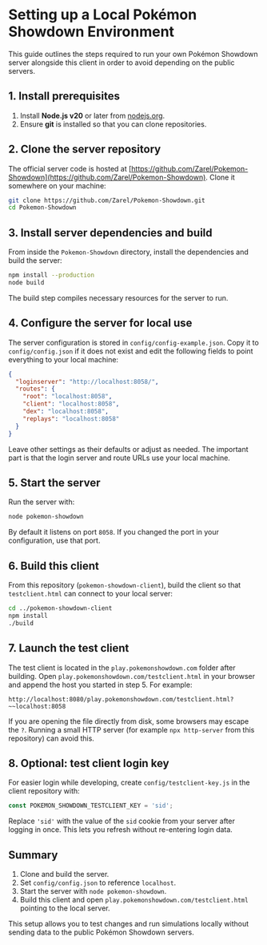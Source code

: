 # Setting up a Local Pokémon Showdown Environment

This guide outlines the steps required to run your own Pokémon Showdown server alongside this client in order to avoid depending on the public servers.

## 1. Install prerequisites

1. Install **Node.js v20** or later from [nodejs.org](https://nodejs.org/).
2. Ensure **git** is installed so that you can clone repositories.

## 2. Clone the server repository

The official server code is hosted at [https://github.com/Zarel/Pokemon-Showdown](https://github.com/Zarel/Pokemon-Showdown). Clone it somewhere on your machine:

```bash
git clone https://github.com/Zarel/Pokemon-Showdown.git
cd Pokemon-Showdown
```

## 3. Install server dependencies and build

From inside the `Pokemon-Showdown` directory, install the dependencies and build the server:

```bash
npm install --production
node build
```

The build step compiles necessary resources for the server to run.

## 4. Configure the server for local use

The server configuration is stored in `config/config-example.json`. Copy it to `config/config.json` if it does not exist and edit the following fields to point everything to your local machine:

```json
{
  "loginserver": "http://localhost:8058/",
  "routes": {
    "root": "localhost:8058",
    "client": "localhost:8058",
    "dex": "localhost:8058",
    "replays": "localhost:8058"
  }
}
```

Leave other settings as their defaults or adjust as needed. The important part is that the login server and route URLs use your local machine.

## 5. Start the server

Run the server with:

```bash
node pokemon-showdown
```

By default it listens on port `8058`. If you changed the port in your configuration, use that port.

## 6. Build this client

From this repository (`pokemon-showdown-client`), build the client so that `testclient.html` can connect to your local server:

```bash
cd ../pokemon-showdown-client
npm install
./build
```

## 7. Launch the test client

The test client is located in the `play.pokemonshowdown.com` folder after building.
Open `play.pokemonshowdown.com/testclient.html` in your browser and append the host you started in step 5. For example:

```
http://localhost:8080/play.pokemonshowdown.com/testclient.html?~~localhost:8058
```

If you are opening the file directly from disk, some browsers may escape the `?`. Running a small HTTP server (for example `npx http-server` from this repository) can avoid this.

## 8. Optional: test client login key

For easier login while developing, create `config/testclient-key.js` in the client repository with:

```javascript
const POKEMON_SHOWDOWN_TESTCLIENT_KEY = 'sid';
```

Replace `'sid'` with the value of the `sid` cookie from your server after logging in once. This lets you refresh without re-entering login data.

## Summary

1. Clone and build the server.
2. Set `config/config.json` to reference `localhost`.
3. Start the server with `node pokemon-showdown`.
4. Build this client and open `play.pokemonshowdown.com/testclient.html` pointing to the local server.

This setup allows you to test changes and run simulations locally without sending data to the public Pokémon Showdown servers.

